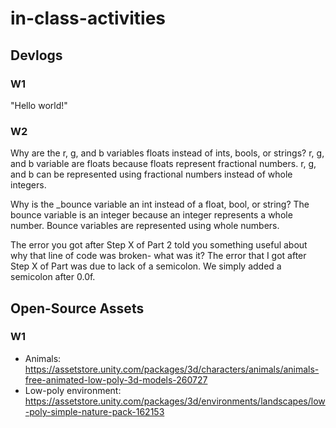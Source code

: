 # in-class-activities
## Devlogs
### W1
"Hello world!"

### W2
Why are the r, g, and b variables floats instead of ints, bools, or strings?
r, g, and b variable are floats because floats represent fractional numbers. r, g, and b can be represented using fractional numbers instead of whole integers.

Why is the _bounce variable an int instead of a float, bool, or string?
The bounce variable is an integer because an integer represents a whole number. Bounce variables are represented using whole numbers. 

The error you got after Step X of Part 2 told you something useful about why that line of code was broken- what was it?
The error that I got after Step X of Part was due to lack of a semicolon. We simply added a semicolon after 0.0f.

## Open-Source Assets
### W1
- Animals: https://assetstore.unity.com/packages/3d/characters/animals/animals-free-animated-low-poly-3d-models-260727 
- Low-poly environment: https://assetstore.unity.com/packages/3d/environments/landscapes/low-poly-simple-nature-pack-162153 